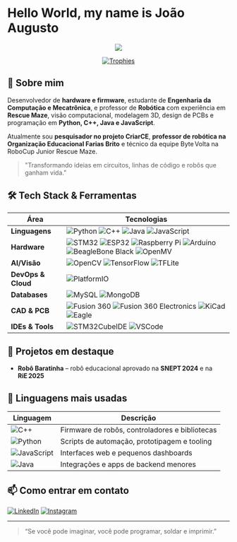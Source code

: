 # Hello World, my name is **João Augusto**

<p align="center">
  <img src="https://readme-typing-svg.herokuapp.com?font=Fira+Code&duration=2500&pause=500&color=58A6FF&center=true&vCenter=true&width=435&lines=Hardware+%26+Firmware+Developer;Robotics+Professor;Computer+%26+Mechatronics+Eng.+Student"/>
</p>

<p align="center">
  <a href="https://github.com/ryo-ma/github-profile-trophy">
    <img src="https://github-profile-trophy.vercel.app/?username=joaoaugustocz&theme=gruvbox&no-bg=true&no-frame=true" alt="Trophies" />
  </a>
</p>

## 🚀 Sobre mim

Desenvolvedor de **hardware e firmware**, estudante de **Engenharia da Computação e Mecatrônica**, e professor de **Robótica** com experiência em **Rescue Maze**, visão computacional, modelagem 3D, design de PCBs e programação em **Python, C++, Java e JavaScript**.

Atualmente sou **pesquisador no projeto CriarCE**, **professor de robótica na Organização Educacional Farias Brito** e técnico da equipe Byte Volta na RoboCup Junior Rescue Maze.

> "Transformando ideias em circuitos, linhas de código e robôs que ganham vida."

## 🛠️ Tech Stack & Ferramentas

| Área | Tecnologias |
|------|-------------|
| **Linguagens** | ![Python](https://img.shields.io/badge/-Python-3776AB?style=flat&logo=python&logoColor=white) ![C++](https://img.shields.io/badge/-C++-00599C?style=flat&logo=c%2B%2B&logoColor=white) ![Java](https://img.shields.io/badge/-Java-007396?style=flat&logo=java&logoColor=white) ![JavaScript](https://img.shields.io/badge/-JavaScript-F7DF1E?style=flat&logo=javascript&logoColor=black) |
| **Hardware** | ![STM32](https://img.shields.io/badge/-STM32-326CE5?style=flat&logo=stmicroelectronics&logoColor=white) ![ESP32](https://img.shields.io/badge/-ESP32-323232?style=flat) ![Raspberry Pi](https://img.shields.io/badge/-Raspberry%20Pi-C51A4A?style=flat&logo=raspberry-pi&logoColor=white) ![Arduino](https://img.shields.io/badge/-Arduino-00979D?style=flat&logo=arduino&logoColor=white) ![BeagleBone Black](https://img.shields.io/badge/-BeagleBone%20Black-2C2C2C?style=flat&logo=beaglebone-black&logoColor=white) ![OpenMV](https://img.shields.io/badge/-OpenMV-343434?style=flat&logo=openmv&logoColor=white)
| **AI/Visão** | ![OpenCV](https://img.shields.io/badge/-OpenCV-5C3EE8?style=flat&logo=opencv&logoColor=white) ![TensorFlow](https://img.shields.io/badge/-TensorFlow-FF6F00?style=flat&logo=tensorflow&logoColor=white) ![TFLite](https://img.shields.io/badge/-TFLite-FF6F00?style=flat&logo=tensorflow&logoColor=white)|
| **DevOps & Cloud** | ![PlatformIO](https://img.shields.io/badge/-PlatformIO-2C3E50?style=flat&logo=platformio&logoColor=white)
| **Databases** |  ![MySQL](https://img.shields.io/badge/-MySQL-4479A1?style=flat&logo=mysql&logoColor=white) ![MongoDB](https://img.shields.io/badge/-MongoDB-47A248?style=flat&logo=mongodb&logoColor=white) |
| **CAD & PCB** | ![Fusion 360](https://img.shields.io/badge/-Fusion%20360-FA8C00?style=flat) ![Fusion 360 Electronics](https://img.shields.io/badge/-Fusion%20360%20Electronics-FA8C00?style=flat) ![KiCad](https://img.shields.io/badge/-KiCad-F3DF24?style=flat&logo=kicad&logoColor=black) ![Eagle](https://img.shields.io/badge/-Eagle-FF0000?style=flat)|
| **IDEs & Tools** | ![STM32CubeIDE](https://img.shields.io/badge/-STM32CubeIDE-00599C?style=flat&logo=stmicroelectronics&logoColor=white) ![VSCode](https://img.shields.io/badge/-VSCode-007ACC?style=flat&logo=visual-studio-code&logoColor=white)

## 🔭 Projetos em destaque

- **Robô Baratinha** – robô educacional aprovado na **SNEPT 2024** e na **RiE 2025**

## 🥇 Linguagens mais usadas

| Linguagem     | Descrição                                   |
|---------------|---------------------------------------------|
| ![C++][c++]   | Firmware de robôs, controladores e bibliotecas       |
| ![Python][python] | Scripts de automação, prototipagem e tooling       |
| ![JavaScript][js] | Interfaces web e pequenos dashboards            |
| ![Java][java]     | Integrações e apps de backend menores            |

[c++]: https://img.shields.io/badge/-C%2B%2B-00599C?style=flat&logo=c%2B%2B&logoColor=white
[python]: https://img.shields.io/badge/-Python-3776AB?style=flat&logo=python&logoColor=white
[js]: https://img.shields.io/badge/-JavaScript-F7DF1E?style=flat&logo=javascript&logoColor=black
[java]: https://img.shields.io/badge/-Java-007396?style=flat&logo=java&logoColor=white

## 📫 Como entrar em contato

[![LinkedIn](https://img.shields.io/badge/-LinkedIn-0A66C2?style=for-the-badge&logo=linkedin&logoColor=white)](https://linkedin.com/in/joaoaugustocz) [![Instagram](https://img.shields.io/badge/-Instagram-E4405F?style=for-the-badge&logo=instagram&logoColor=white)](https://instagram.com/joaoaugustocz)

---

> “Se você pode imaginar, você pode programar, soldar e imprimir.”
